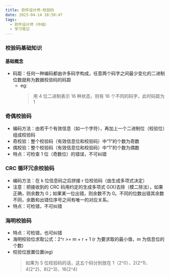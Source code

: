 ```yaml
---
title: 软件设计师-校验码
date: 2023-04-14 18:50:47
tags:
  - 软件设计师（中级）
  - 学习笔记
---
```


<!--more-->

### 校验码基础知识

#### 基础概念

- 码距：任何一种编码都由许多码字构成，任意两个码字之间最少变化的二进制位数就称为数据校验码的码距
  - eg:
    > 用 4 位二进制表示 16 种状态，则有 16 个不同的码字，此时码距为 1

### 奇偶校验码

- 编码方法：由若干个有效信息（如一个字符），再加上一个二进制位（校验位）组成校验码
- 奇校验：整个校验码（有效信息位和校验码）中“1”的个数为奇数
- 偶校验：整个校验码（有效信息位和校验码）中“1”的个数为偶数
- 特点：可检查 1 位（奇数位）的错误，不可纠错

### CRC 循环冗余校验码

- 编码方法：在 k 位信息码之后拼接 r 位校验码（由生成多项式决定）
- 注意：把接收到的 CRC 码用约定的生成多项式 G(X)去除（模二除法），如果正确，则余数为 0；如果某一位出错，则余数不为 0。不同的位数出错其余数不同，余数和出错位序号之间有唯一的对应关系。
- 特点：可检错，不可纠错

### 海明校验码

- 特点：可检错，也可纠错
- 海明校验位求取公式：2^r >= m + r + 1 (r 为要求取的最小值，m 为信息位的个数)
- 校验位放置位置(eg)
  > 如果为 5 位校验码的话，这五个码分别放在 1（2^0）、2(2^1)、4(2^2)、8(2^3)、16(2^4)
